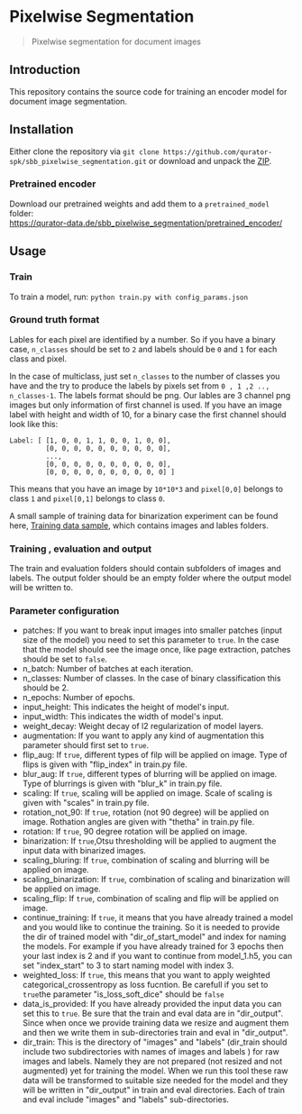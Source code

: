 # Pixelwise Segmentation
> Pixelwise segmentation for document images

## Introduction
This repository contains the source code for training an encoder model for document image segmentation.

## Installation
Either clone the repository via `git clone https://github.com/qurator-spk/sbb_pixelwise_segmentation.git` or download and unpack the [ZIP](https://github.com/qurator-spk/sbb_pixelwise_segmentation/archive/master.zip).

### Pretrained encoder
Download our pretrained weights and add them to a ``pretrained_model`` folder:   
https://qurator-data.de/sbb_pixelwise_segmentation/pretrained_encoder/
## Usage

### Train
To train a model, run: ``python train.py with config_params.json``
      
### Ground truth format
Lables for each pixel are identified by a number. So if you have a 
binary case, ``n_classes`` should be set to ``2`` and labels should 
be ``0`` and ``1`` for each class and pixel.

In the case of multiclass, just set ``n_classes`` to the number of classes 
you have and the try to produce the labels by pixels set from ``0 , 1 ,2 .., n_classes-1``.
The labels format should be png. 
Our lables are 3 channel png images but only information of first channel is used. 
If you have an image label with height and width of 10, for a binary case the first channel should look like this:
    
    Label: [ [1, 0, 0, 1, 1, 0, 0, 1, 0, 0],
             [0, 0, 0, 0, 0, 0, 0, 0, 0, 0],
             ...,
             [0, 0, 0, 0, 0, 0, 0, 0, 0, 0],
             [0, 0, 0, 0, 0, 0, 0, 0, 0, 0] ] 
    
 This means that you have an image by `10*10*3` and `pixel[0,0]` belongs
 to class `1` and `pixel[0,1]` belongs to class `0`.
 
 A small sample of training data for binarization experiment can be found here, [Training data sample](https://qurator-data.de/binarization_training_data_sample/), which contains images and lables folders.
    
### Training , evaluation and output 
The train and evaluation folders should contain subfolders of images and labels.
The output folder should be an empty folder where the output model will be written to.
    
### Parameter configuration
* patches: If you want to break input images into smaller patches (input size of the model) you need to set this parameter to ``true``. In the case that the model should see the image once, like page extraction, patches should be set to ``false``.
* n_batch: Number of batches at each iteration.
* n_classes: Number of classes. In the case of binary classification this should be 2.
* n_epochs: Number of epochs.
* input_height: This indicates the height of model's input.
* input_width: This indicates the width of model's input.
* weight_decay: Weight decay of l2 regularization of model layers.
* augmentation: If you want to apply any kind of augmentation this parameter should first set to ``true``.
* flip_aug: If ``true``, different types of filp will be applied on image. Type of flips is given with "flip_index" in train.py file.
* blur_aug: If ``true``, different types of blurring will be applied on image. Type of blurrings is given with "blur_k" in train.py file.
* scaling: If ``true``, scaling will be applied on image. Scale of scaling is given with "scales" in train.py file.
* rotation_not_90: If ``true``, rotation (not 90 degree) will be applied on image. Rothation angles are given with "thetha" in train.py file.
* rotation: If ``true``, 90 degree rotation will be applied on image.
* binarization: If ``true``,Otsu thresholding will be applied to augment the input data with binarized images.
* scaling_bluring: If ``true``, combination of scaling and blurring will be applied on image.
* scaling_binarization: If ``true``, combination of scaling and binarization will be applied on image.
* scaling_flip: If ``true``, combination of scaling and flip will be applied on image.
* continue_training: If ``true``, it means that you have already trained a model and you would like to continue the training. So it is needed to provide the dir of trained model with "dir_of_start_model" and index for naming the models. For example if you have already trained for 3 epochs then your last index is 2 and if you want to continue from model_1.h5, you can set "index_start" to 3 to start naming model with index 3. 
* weighted_loss: If ``true``, this means that you want to apply weighted categorical_crossentropy as loss fucntion. Be carefull if you set to ``true``the parameter "is_loss_soft_dice" should be ``false``
* data_is_provided: If you have already provided the input data you can set this to ``true``. Be sure that the train and eval data are in "dir_output". Since when once we provide training data we resize and augment them and then we write them in sub-directories train and eval in "dir_output". 
* dir_train: This is the directory of "images" and "labels" (dir_train should include two subdirectories with names of images and labels ) for raw images and labels. Namely they are not prepared (not resized and not augmented) yet for training the model. When we run this tool these raw data will be transformed to suitable size needed for the model and they will be written in "dir_output" in train and eval directories. Each of train and eval include "images" and "labels" sub-directories.
    

